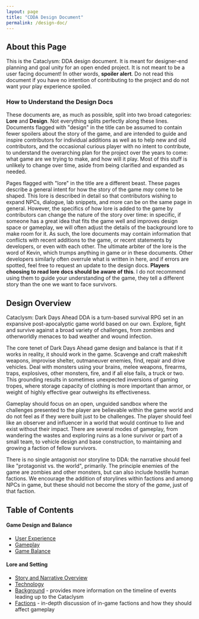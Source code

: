 ```yaml
---
layout: page
title: "CDDA Design Document"
permalink: /design-doc/
---
```


## About this Page

This is the Cataclysm: DDA design document.  It is meant for designer-end planning and goal unity for an open ended project.  It is not meant to be a user facing document!  In other words, **spoiler alert**.  Do not read this document if you have no intention of contributing to the project and do not want your play experience spoiled.

### How to Understand the Design Docs

These documents are, as much as possible, split into two broad categories: **Lore** and **Design**.  Not everything splits perfectly along these lines.  Documents flagged with "design" in the title can be assumed to contain fewer spoilers about the story of the game, and are intended to guide and inspire contributors for individual additions as well as to help new and old contributors, and the occasional curious player with no intent to contribute, to understand the overarching plan for the project over the years to come: what game are we trying to make, and how will it play.  Most of this stuff is unlikely to change over time, aside from being clarified and expanded as needed.

Pages flagged with "lore" in the title are a different beast.  These pages describe a general intent for how the story of the game *may* come to be shaped.  This lore is described in detail so that contributors wishing to expand NPCs, dialogue, lab snippets, and more can be on the same page in general.  However, the specifics of how lore is added to the game by contributors can change the nature of the story over time: in specific, if someone has a great idea that fits the game well and improves design space or gameplay, we will often adjust the details of the background lore to make room for it.  As such, the lore documents may contain information that conflicts with recent additions to the game, or recent statements by developers, or even with each other.  The ultimate arbiter of the lore is the word of Kevin, which trumps anything in game or in these documents.  Other developers similarly often overrule what is written in here, and if errors are spotted, feel free to request an update to the design docs.  **Players choosing to read lore docs should be aware of this**.  I do not recommend using them to guide your understanding of the game, they tell a different story than the one we want to face survivors.

## Design Overview

Cataclysm: Dark Days Ahead DDA is a turn-based survival RPG set in an expansive post-apocalyptic game world based on our own. Explore, fight and survive against a broad variety of challenges, from zombies and otherworldly menaces to bad weather and wound infection.

The core tenet of Dark Days Ahead game design and balance is that if it works in reality, it should work in the game.  Scavenge and craft makeshift weapons, improvise shelter, outmaneuver enemies, find, repair and drive vehicles.  Deal with monsters using your brains, melee weapons, firearms, traps, explosives, other monsters, fire, and if all else fails, a truck or two.  This grounding results in sometimes unexpected inversions of gaming tropes, where storage capacity of clothing is more important than armor, or weight of highly effective gear outweighs its effectiveness.

Gameplay should focus on an open, unguided sandbox where the challenges presented to the player are believable within the game world and do not feel as if they were built just to be challenges.  The player should feel like an observer and influencer in a world that would continue to live and exist without their impact.  There are several modes of gameplay, from wandering the wastes and exploring ruins as a lone survivor or part of a small team, to vehicle design and base construction, to maintaining and growing a faction of fellow survivors.

There is no single antagonist nor storyline to DDA: the narrative should feel like "protagonist vs. the world", primarily.  The principle enemies of the game are zombies and other monsters, but can also include hostile human factions.  We encourage the addition of storylines within factions and among NPCs in game, but these should not become the story of the *game*, just of that faction.

## Table of Contents

#### Game Design and Balance
* [User Experience](./design-user-experience.md)
* [Gameplay](./design-gameplay.md)
* [Game Balance](./design-balance.md)

#### Lore and Setting
* [Story and Narrative Overview](./lore.md)
* [Technology](./technology.md)
* [Background](./lore-background.md) - provides more information on the timeline of events leading up to the Cataclysm
* [Factions](./lore-factions.md) - in-depth discussion of in-game factions and how they should affect gameplay